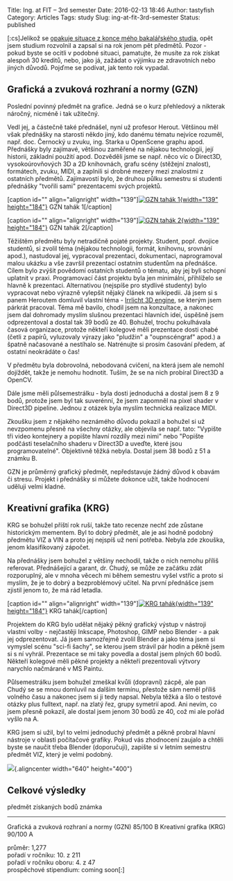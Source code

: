 Title: Ing. at FIT – 3rd semester
Date: 2016-02-13 18:46
Author: tastyfish
Category: Articles
Tags: study
Slug: ing-at-fit-3rd-semester
Status: published

\[:cs\]Jelikož se [opakuje situace z konce mého bakalářského
studia](http://tastyfish.cz/?p=522), opět jsem studium rozvolnil a
zapsal si na rok jenom pět předmětů. Pozor - pokud byste se ocitli v
podobné situaci, pamatujte, že musíte za rok získat alespoň 30 kreditů,
nebo, jako já, zažádat o výjimku ze zdravotních nebo jiných důvodů.
Pojďme se podívat, jak tento rok vypadal.

Grafická a zvuková rozhraní a normy (GZN)
-----------------------------------------

Poslední povinný předmět na grafice. Jedná se o kurz přehledový a
nikterak náročný, nicméně i tak užitečný.

Vedl jej, a částečně také přednášel, nyní už profesor Herout. Většinou
měl však přednášky na starosti někdo jiný, kdo danému tématu nejvíce
rozuměl, např. doc. Černocký u zvuku, ing. Starka u OpenScene graphu
apod. Přednášky byly zajímavé, většinou zaměřené na nějakou technologii,
její historii, základní použití apod. Dozvěděli jsme se např. něco víc o
Direct3D, vysokoúrovňových 3D a 2D knihovnách, grafu scény (stěžejní
znalost), formátech, zvuku, MIDI, a zaplnili si drobné mezery mezi
znalostmi z ostatních předmětů. Zajímavostí bylo, že druhou půlku
semestru si studenti přednášky "tvořili sami" prezentacemi svých
projektů.

\[caption id="" align="alignright" width="139"\][![GZN tahák
1](http://i.imgur.com/7qwTaLS.jpg){width="139"
height="184"}](http://i.imgur.com/7qwTaLS.jpg) GZN tahák 1\[/caption\]

\[caption id="" align="alignright" width="139"\][![GZN tahák
2](http://i.imgur.com/eJ2DIDI.jpg){width="139"
height="184"}](http://i.imgur.com/eJ2DIDI.jpg) GZN tahák 2\[/caption\]

Těžištěm předmětu byly netradičně pojaté projekty. Student, popř.
dvojice studentů, si zvolil téma (nějakou technologii, formát, knihovnu,
srovnání apod.), nastudoval jej, vypracoval prezentaci, dokumentaci,
naprogramoval malou ukázku a vše završil prezentací ostatním studentům
na přednášce. Cílem bylo zvýšit povědomí ostatních studentů o tématu,
aby jej byli schopní uplatnit v praxi. Programovací část projektu byla
jen minimální, přihlíželo se hlavně k prezentaci. Alternativou (nejspíše
pro stydlivé studenty) bylo vypracovat nebo výrazně vylepšit nějaký
článek na wikipedii. Já jsem si s panem Heroutem domluvil vlastní téma -
[Irrlicht 3D engine](http://irrlicht.sourceforge.net/), se kterým jsem
párkrát pracoval. Téma mě bavilo, chodil jsem na konzultace, a nakonec
jsem dal dohromady myslím slušnou prezentaci hlavních ideí, úspěšně jsem
odprezentoval a dostal tak 39 bodů ze 40. Bohužel, trochu pokulhávala
časová organizace, protože někteří kolegové měli prezentace dosti chabé
(četli z papírů, vyluzovaly výrazy jako "pludžin" a "oupnscéngraf"
apod.) a špatně načasované a nestíhalo se. Natrénujte si prosím časování
předem, ať ostatní neokrádáte o čas!

V předmětu byla dobrovolná, nebodovaná cvičení, na která jsem ale nemohl
dojíždět, takže je nemohu hodnotit. Tuším, že se na nich probíral
Direct3D a OpenCV.

Dále jsme měli půlsemestrálku - byla dosti jednoduchá a dostal jsem 8 z
9 bodů, protože jsem byl tak suverénní, že jsem zapomněl na pixel shader
v Direct3D pipeline. Jednou z otázek byla myslím technická realizace
MIDI.

Zkoušku jsem z nějakého neznámého důvodu pokazil a bohužel si už
nevzpomenu přesně na všechny otázky, ale objevila se např. tato:
"Vypište tři video kontejnery a popište hlavní rozdíly mezi nimi" nebo
"Popište podčásti teselačního shaderu v Direct3D a uveďte, které jsou
programovatelné". Objektivně těžká nebyla. Dostal jsem 38 bodů z 51 a
známku B.

GZN je průměrný grafický předmět, nepředstavuje žádný důvod k obavám či
stresu. Projekt i přednášky si můžete dokonce užít, takže hodnocení
uděluji velmi kladné.

Kreativní grafika (KRG)
-----------------------

KRG se bohužel příští rok ruší, takže tato recenze nechť zde zůstane
historickým mementem. Byl to dobrý předmět, ale je asi hodně podobný
předmětu VIZ a VIN a proto jej nejspíš už není potřeba. Nebyla zde
zkouška, jenom klasifikovaný zápočet.

Na přednášky jsem bohužel z většiny nechodil, takže o nich nemohu příliš
referovat. Přednášející a garant, dr. Chudý, se může ze začátku zdát
rozporuplný, ale v mnoha věcech mi během semestru vyšel vstříc a proto
si myslím, že je to dobrý a bezproblémový učitel. Na první přednášce
jsem zjistil jenom to, že má rád letadla.

\[caption id="" align="alignright" width="139"\][![KRG
tahák](http://i.imgur.com/CQQNFB6.jpg){width="139"
height="184"}](http://i.imgur.com/CQQNFB6.jpg) KRG tahák\[/caption\]

Projektem do KRG bylo udělat nějaký pěkný grafický výstup v nástroji
vlastní volby - nejčastěji Inkscape, Photoshop, GIMP nebo Blender - a
pak jej odprezentovat. Já jsem samozřejmě zvolil Blender a jako téma
jsem si vymyslel scénu "sci-fi šachy", se kterou jsem strávil pár hodin
a pěkně jsem si s ní vyhrál. Prezentace se mi taky povedla a dostal jsem
plných 60 bodů. Někteří kolegové měli pěkné projekty a někteří
prezentovali výtvory narychlo načmárané v MS Paintu.

Půlsemestrálku jsem bohužel zmeškal kvůli (dopravní) zácpě, ale pan
Chudý se se mnou domluvil na dalším termínu, přestože sám neměl příliš
volného času a nakonec jsem si ji tedy napsal. Nebyla těžká a šlo o
testové otázky plus fulltext, např. na zlatý řez, grupy symetrií apod.
Ani nevím, co jsem přesně pokazil, ale dostal jsem jenom 30 bodů ze 40,
což mi ale pořád vyšlo na A.

KRG jsem si užil, byl to velmi jednoduchý předmět a pěkně probral hlavní
nástroje v oblasti počítačové grafiky. Pokud vás zhodnocení zaujalo a
chtěli byste se naučit třeba Blender (doporučuji), zapište si v letním
semestru předmět VIZ, který je velmi podobný.

![](http://img01.deviantart.net/9388/i/2015/299/c/8/sci_fi_chess_by_drummyfish-d9effp7.png){.aligncenter
width="640" height="400"}

Celkové výsledky
----------------

  předmět                                     získaných bodů   známka
  ------------------------------------------- ---------------- --------
  Grafická a zvuková rozhraní a normy (GZN)   85/100           B
  Kreativní grafika (KRG)                     90/100           A

průměr: 1,277  
pořadí v ročníku: 10. z 211  
pořadí v ročníku oboru: 4. z 47  
prospěchové stipendium: coming soon\[:\]
